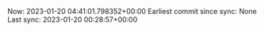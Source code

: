 Now: 2023-01-20 04:41:01.798352+00:00 Earliest commit since sync: None Last sync: 2023-01-20 00:28:57+00:00
